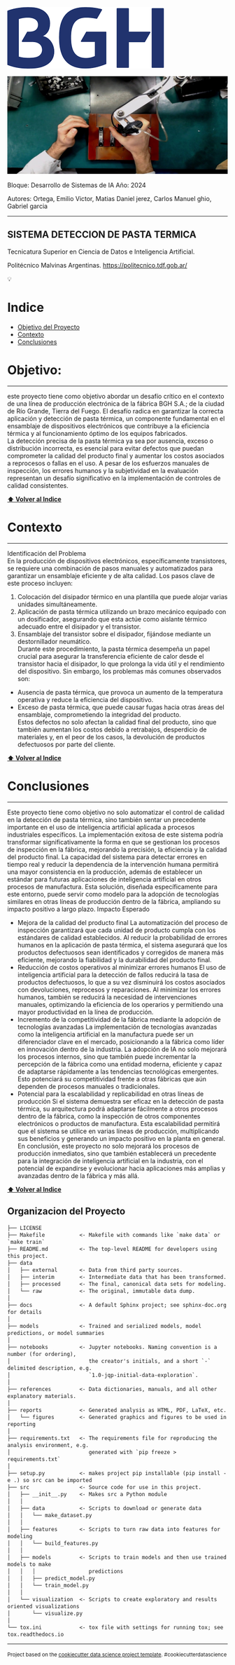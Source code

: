
![image](https://github.com/emi2x31/Sistema_Pasta_Termica/blob/main/reports/figures/bgh.png)

![image](https://github.com/emi2x31/Sistema_Pasta_Termica/blob/main/reports/figures/pasta_termica.jpg)

Bloque: Desarrollo de Sistemas de IA      Año: 2024

Autores: Ortega, Emilio Victor, Matias Daniel jerez, Carlos Manuel ghio, Gabriel garcia


--------------

SISTEMA DETECCION DE PASTA TERMICA
---------
Tecnicatura Superior en Ciencia de Datos e Inteligencia Artificial.

Politécnico Malvinas Argentinas. https://politecnico.tdf.gob.ar/

💡

# Indice

- [Objetivo del Proyecto](#Objetivo)
- [Contexto](#Contexto)
- [Conclusiones](#Conclusiones)


# Objetivo:
----------------
este proyecto tiene como objetivo abordar un desafío crítico en el contexto de una línea de producción electrónica de la fábrica BGH S.A.; de la ciudad de Río Grande, Tierra del Fuego.
El desafío radica en garantizar la correcta aplicación y detección de pasta térmica, un componente fundamental en el ensamblaje de dispositivos electrónicos que contribuye a la eficiencia térmica y al funcionamiento óptimo de los equipos fabricados.  
La detección precisa de la pasta térmica ya sea por ausencia, exceso o distribución incorrecta, es esencial para evitar defectos que puedan comprometer la calidad del producto final y aumentar los costos asociados a reprocesos o fallas en el uso. A pesar de los esfuerzos manuales de inspección, los errores humanos y la subjetividad en la evaluación representan un desafío significativo en la implementación de controles de calidad consistentes.  


**[⬆ Volver al Indice](#Indice)**


# Contexto
----------

Identificación del Problema  
En la producción de dispositivos electrónicos, específicamente transistores, se requiere una combinación de pasos manuales y automatizados para garantizar un ensamblaje eficiente y de alta calidad. Los pasos clave de este proceso incluyen:  
1. Colocación del disipador térmico en una plantilla que puede alojar varias unidades simultáneamente.  
2. Aplicación de pasta térmica utilizando un brazo mecánico equipado con un dosificador, asegurando que esta actúe como aislante térmico adecuado entre el disipador y el transistor.  
3. Ensamblaje del transistor sobre el disipador, fijándose mediante un destornillador neumático.  
Durante este procedimiento, la pasta térmica desempeña un papel crucial para asegurar la transferencia eficiente de calor desde el transistor hacia el disipador, lo que prolonga la vida útil y el rendimiento del dispositivo. Sin embargo, los problemas más comunes observados son:  
- Ausencia de pasta térmica, que provoca un aumento de la temperatura operativa y reduce la eficiencia del dispositivo.  
- Exceso de pasta térmica, que puede causar fugas hacia otras áreas del ensamblaje, comprometiendo la integridad del producto.  
Estos defectos no solo afectan la calidad final del producto, sino que también aumentan los costos debido a retrabajos, desperdicio de materiales y, en el peor de los casos, la devolución de productos defectuosos por parte del cliente.  



**[⬆ Volver al Indice](#Indice)**



# Conclusiones
-----------

Este proyecto tiene como objetivo no solo automatizar el control de calidad en la detección de pasta térmica, sino también sentar un precedente importante en el uso de inteligencia artificial aplicada a procesos industriales específicos. La implementación exitosa de este sistema podría transformar significativamente la forma en que se gestionan los procesos de inspección en la fábrica, mejorando la precisión, la eficiencia y la calidad del producto final.
La capacidad del sistema para detectar errores en tiempo real y reducir la dependencia de la intervención humana permitirá una mayor consistencia en la producción, además de establecer un estándar para futuras aplicaciones de inteligencia artificial en otros procesos de manufactura. Esta solución, diseñada específicamente para este entorno, puede servir como modelo para la adopción de tecnologías similares en otras líneas de producción dentro de la fábrica, ampliando su impacto positivo a largo plazo.
Impacto Esperado
- Mejora de la calidad del producto final
  La automatización del proceso de inspección garantizará que cada unidad de producto cumpla con los estándares de calidad establecidos. Al reducir la probabilidad de errores humanos en la aplicación de pasta térmica, el sistema asegurará que los productos defectuosos sean identificados y corregidos de manera más eficiente, mejorando la fiabilidad y la durabilidad del producto final.
- Reducción de costos operativos al minimizar errores humanos
  El uso de inteligencia artificial para la detección de fallos reducirá la tasa de productos defectuosos, lo que a su vez disminuirá los costos asociados con devoluciones, reprocesos y reparaciones. Al minimizar los errores humanos, también se reducirá la necesidad de intervenciones manuales, optimizando la eficiencia de los operarios y permitiendo una mayor productividad en la línea de producción.
- Incremento de la competitividad de la fábrica mediante la adopción de tecnologías avanzadas
  La implementación de tecnologías avanzadas como la inteligencia artificial en la manufactura puede ser un diferenciador clave en el mercado, posicionando a la fábrica como líder en innovación dentro de la industria. La adopción de IA no solo mejorará los procesos internos, sino que también puede incrementar la percepción de la fábrica como una entidad moderna, eficiente y capaz de adaptarse rápidamente a las tendencias tecnológicas emergentes. Esto potenciará su competitividad frente a otras fábricas que aún dependen de procesos manuales o tradicionales.
- Potencial para la escalabilidad y replicabilidad en otras líneas de producción 
  Si el sistema demuestra ser eficaz en la detección de pasta térmica, su arquitectura podrá adaptarse fácilmente a otros procesos dentro de la fábrica, como la inspección de otros componentes electrónicos o productos de manufactura. Esta escalabilidad permitirá que el sistema se utilice en varias líneas de producción, multiplicando sus beneficios y generando un impacto positivo en la planta en general.
En conclusión, este proyecto no solo mejorará los procesos de producción inmediatos, sino que también establecerá un precedente para la integración de inteligencia artificial en la industria, con el potencial de expandirse y evolucionar hacia aplicaciones más amplias y avanzadas dentro de la fábrica y más allá. 



**[⬆ Volver al Indice](#Indice)**



Organizacion del Proyecto
----------------------------------


    ├── LICENSE
    ├── Makefile           <- Makefile with commands like `make data` or `make train`
    ├── README.md          <- The top-level README for developers using this project.
    ├── data
    │   ├── external       <- Data from third party sources.
    │   ├── interim        <- Intermediate data that has been transformed.
    │   ├── processed      <- The final, canonical data sets for modeling.
    │   └── raw            <- The original, immutable data dump.
    │
    ├── docs               <- A default Sphinx project; see sphinx-doc.org for details
    │
    ├── models             <- Trained and serialized models, model predictions, or model summaries
    │
    ├── notebooks          <- Jupyter notebooks. Naming convention is a number (for ordering),
    │                         the creator's initials, and a short `-` delimited description, e.g.
    │                         `1.0-jqp-initial-data-exploration`.
    │
    ├── references         <- Data dictionaries, manuals, and all other explanatory materials.
    │
    ├── reports            <- Generated analysis as HTML, PDF, LaTeX, etc.
    │   └── figures        <- Generated graphics and figures to be used in reporting
    │
    ├── requirements.txt   <- The requirements file for reproducing the analysis environment, e.g.
    │                         generated with `pip freeze > requirements.txt`
    │
    ├── setup.py           <- makes project pip installable (pip install -e .) so src can be imported
    ├── src                <- Source code for use in this project.
    │   ├── __init__.py    <- Makes src a Python module
    │   │
    │   ├── data           <- Scripts to download or generate data
    │   │   └── make_dataset.py
    │   │
    │   ├── features       <- Scripts to turn raw data into features for modeling
    │   │   └── build_features.py
    │   │
    │   ├── models         <- Scripts to train models and then use trained models to make
    │   │   │                 predictions
    │   │   ├── predict_model.py
    │   │   └── train_model.py
    │   │
    │   └── visualization  <- Scripts to create exploratory and results oriented visualizations
    │       └── visualize.py
    │
    └── tox.ini            <- tox file with settings for running tox; see tox.readthedocs.io


--------

<p><small>Project based on the <a target="_blank" href="https://drivendata.github.io/cookiecutter-data-science/">cookiecutter data science project template</a>. #cookiecutterdatascience</small></p>
